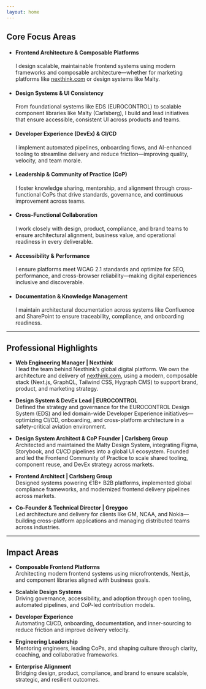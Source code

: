 ```yaml
---
layout: home
---
```


## Core Focus Areas

- #### Frontend Architecture & Composable Platforms  
  I design scalable, maintainable frontend systems using modern frameworks and composable architecture—whether for marketing platforms like [nexthink.com](https://nexthink.com) or design systems like Malty.

- #### Design Systems & UI Consistency  
  From foundational systems like EDS (EUROCONTROL) to scalable component libraries like Malty (Carlsberg), I build and lead initiatives that ensure accessible, consistent UI across products and teams.

- #### Developer Experience (DevEx) & CI/CD  
  I implement automated pipelines, onboarding flows, and AI-enhanced tooling to streamline delivery and reduce friction—improving quality, velocity, and team morale.

- #### Leadership & Community of Practice (CoP)  
  I foster knowledge sharing, mentorship, and alignment through cross-functional CoPs that drive standards, governance, and continuous improvement across teams.

- #### Cross-Functional Collaboration  
  I work closely with design, product, compliance, and brand teams to ensure architectural alignment, business value, and operational readiness in every deliverable.

- #### Accessibility & Performance  
  I ensure platforms meet WCAG 2.1 standards and optimize for SEO, performance, and cross-browser reliability—making digital experiences inclusive and discoverable.

- #### Documentation & Knowledge Management  
  I maintain architectural documentation across systems like Confluence and SharePoint to ensure traceability, compliance, and onboarding readiness.

---

## Professional Highlights

- <b>Web Engineering Manager | Nexthink</b><br/>
  I lead the team behind Nexthink’s global digital platform. We own the architecture and delivery of [nexthink.com](https://nexthink.com), using a modern, composable stack (Next.js, GraphQL, Tailwind CSS, Hygraph CMS) to support brand, product, and marketing strategy.

- <b>Design System & DevEx Lead | EUROCONTROL</b><br/>
  Defined the strategy and governance for the EUROCONTROL Design System (EDS) and led domain-wide Developer Experience initiatives—optimizing CI/CD, onboarding, and cross-platform architecture in a safety-critical aviation environment.

- <b>Design System Architect & CoP Founder | Carlsberg Group</b><br/>
  Architected and maintained the Malty Design System, integrating Figma, Storybook, and CI/CD pipelines into a global UI ecosystem. Founded and led the Frontend Community of Practice to scale shared tooling, component reuse, and DevEx strategy across markets.

- <b>Frontend Architect | Carlsberg Group</b><br/>
  Designed systems powering €1B+ B2B platforms, implemented global compliance frameworks, and modernized frontend delivery pipelines across markets.

- <b>Co-Founder & Technical Director | Greygoo</b><br/>
  Led architecture and delivery for clients like GM, NCAA, and Nokia—building cross-platform applications and managing distributed teams across industries.

---

## Impact Areas

- <b>Composable Frontend Platforms</b><br/>
  Architecting modern frontend systems using microfrontends, Next.js, and component libraries aligned with business goals.

- <b>Scalable Design Systems</b><br/>
  Driving governance, accessibility, and adoption through open tooling, automated pipelines, and CoP-led contribution models.

- <b>Developer Experience</b><br/>
  Automating CI/CD, onboarding, documentation, and inner-sourcing to reduce friction and improve delivery velocity.

- <b>Engineering Leadership</b><br/>
  Mentoring engineers, leading CoPs, and shaping culture through clarity, coaching, and collaborative frameworks.

- <b>Enterprise Alignment</b><br/>
  Bridging design, product, compliance, and brand to ensure scalable, strategic, and resilient outcomes.
